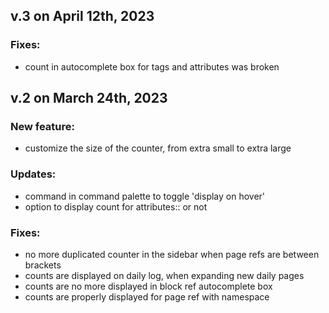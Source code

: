 ## v.3 on April 12th, 2023
### Fixes:
  - count in autocomplete box for tags and attributes was broken

## v.2 on March 24th, 2023
### New feature:
  - customize the size of the counter, from extra small to extra large

### Updates:
  - command in command palette to toggle 'display on hover'
  - option to display count for attributes:: or not
  
### Fixes:
  - no more duplicated counter in the sidebar when page refs are between brackets
  - counts are displayed on daily log, when expanding new daily pages
  - counts are no more displayed in block ref autocomplete box
  - counts are properly displayed for page ref with namespace
